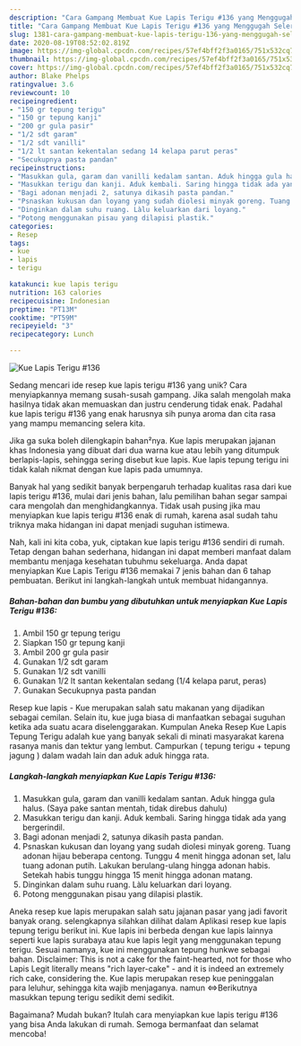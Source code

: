 ```yaml
---
description: "Cara Gampang Membuat Kue Lapis Terigu #136 yang Menggugah Selera"
title: "Cara Gampang Membuat Kue Lapis Terigu #136 yang Menggugah Selera"
slug: 1381-cara-gampang-membuat-kue-lapis-terigu-136-yang-menggugah-selera
date: 2020-08-19T08:52:02.819Z
image: https://img-global.cpcdn.com/recipes/57ef4bff2f3a0165/751x532cq70/kue-lapis-terigu-136-foto-resep-utama.jpg
thumbnail: https://img-global.cpcdn.com/recipes/57ef4bff2f3a0165/751x532cq70/kue-lapis-terigu-136-foto-resep-utama.jpg
cover: https://img-global.cpcdn.com/recipes/57ef4bff2f3a0165/751x532cq70/kue-lapis-terigu-136-foto-resep-utama.jpg
author: Blake Phelps
ratingvalue: 3.6
reviewcount: 10
recipeingredient:
- "150 gr tepung terigu"
- "150 gr tepung kanji"
- "200 gr gula pasir"
- "1/2 sdt garam"
- "1/2 sdt vanilli"
- "1/2 lt santan kekentalan sedang 14 kelapa parut peras"
- "Secukupnya pasta pandan"
recipeinstructions:
- "Masukkan gula, garam dan vanilli kedalam santan. Aduk hingga gula halus. (Saya pake santan mentah, tidak direbus dahulu)"
- "Masukkan terigu dan kanji. Aduk kembali. Saring hingga tidak ada yang bergerindil."
- "Bagi adonan menjadi 2, satunya dikasih pasta pandan."
- "Psnaskan kukusan dan loyang yang sudah diolesi minyak goreng. Tuang adonan hijau beberapa centong. Tunggu 4 menit hingga adonan set, lalu tuang adonan putih. Lakukan berulang-ulang hingga adonan habis. Setekah habis tunggu hingga 15 menit hingga adonan matang."
- "Dinginkan dalam suhu ruang. Làlu keluarkan dari loyang."
- "Potong menggunakan pisau yang dilapisi plastik."
categories:
- Resep
tags:
- kue
- lapis
- terigu

katakunci: kue lapis terigu 
nutrition: 163 calories
recipecuisine: Indonesian
preptime: "PT13M"
cooktime: "PT59M"
recipeyield: "3"
recipecategory: Lunch

---
```



![Kue Lapis Terigu #136](https://img-global.cpcdn.com/recipes/57ef4bff2f3a0165/751x532cq70/kue-lapis-terigu-136-foto-resep-utama.jpg)

Sedang mencari ide resep kue lapis terigu #136 yang unik? Cara menyiapkannya memang susah-susah gampang. Jika salah mengolah maka hasilnya tidak akan memuaskan dan justru cenderung tidak enak. Padahal kue lapis terigu #136 yang enak harusnya sih punya aroma dan cita rasa yang mampu memancing selera kita.

Jika ga suka boleh dilengkapin bahan²nya. Kue lapis merupakan jajanan khas Indonesia yang dibuat dari dua warna kue atau lebih yang ditumpuk berlapis-lapis, sehingga sering disebut kue lapis. Kue lapis tepung terigu ini tidak kalah nikmat dengan kue lapis pada umumnya.

Banyak hal yang sedikit banyak berpengaruh terhadap kualitas rasa dari kue lapis terigu #136, mulai dari jenis bahan, lalu pemilihan bahan segar sampai cara mengolah dan menghidangkannya. Tidak usah pusing jika mau menyiapkan kue lapis terigu #136 enak di rumah, karena asal sudah tahu triknya maka hidangan ini dapat menjadi suguhan istimewa.


Nah, kali ini kita coba, yuk, ciptakan kue lapis terigu #136 sendiri di rumah. Tetap dengan bahan sederhana, hidangan ini dapat memberi manfaat dalam membantu menjaga kesehatan tubuhmu sekeluarga. Anda dapat menyiapkan Kue Lapis Terigu #136 memakai 7 jenis bahan dan 6 tahap pembuatan. Berikut ini langkah-langkah untuk membuat hidangannya.

<!--inarticleads1-->

##### Bahan-bahan dan bumbu yang dibutuhkan untuk menyiapkan Kue Lapis Terigu #136:

1. Ambil 150 gr tepung terigu
1. Siapkan 150 gr tepung kanji
1. Ambil 200 gr gula pasir
1. Gunakan 1/2 sdt garam
1. Gunakan 1/2 sdt vanilli
1. Gunakan 1/2 lt santan kekentalan sedang (1/4 kelapa parut, peras)
1. Gunakan Secukupnya pasta pandan


Resep kue lapis - Kue merupakan salah satu makanan yang dijadikan sebagai cemilan. Selain itu, kue juga biasa di manfaatkan sebagai suguhan ketika ada suatu acara diselenggarakan. Kumpulan Aneka Resep Kue Lapis Tepung Terigu adalah kue yang banyak sekali di minati masyarakat karena rasanya manis dan tektur yang lembut. Campurkan ( tepung terigu + tepung jagung ) dalam wadah lain dan aduk aduk hingga rata. 

<!--inarticleads2-->

##### Langkah-langkah menyiapkan Kue Lapis Terigu #136:

1. Masukkan gula, garam dan vanilli kedalam santan. Aduk hingga gula halus. (Saya pake santan mentah, tidak direbus dahulu)
1. Masukkan terigu dan kanji. Aduk kembali. Saring hingga tidak ada yang bergerindil.
1. Bagi adonan menjadi 2, satunya dikasih pasta pandan.
1. Psnaskan kukusan dan loyang yang sudah diolesi minyak goreng. Tuang adonan hijau beberapa centong. Tunggu 4 menit hingga adonan set, lalu tuang adonan putih. Lakukan berulang-ulang hingga adonan habis. Setekah habis tunggu hingga 15 menit hingga adonan matang.
1. Dinginkan dalam suhu ruang. Làlu keluarkan dari loyang.
1. Potong menggunakan pisau yang dilapisi plastik.


Aneka resep kue lapis merupakan salah satu jajanan pasar yang jadi favorit banyak orang. selengkapnya silahkan dilihat dalam Aplikasi resep kue lapis tepung terigu berikut ini. Kue lapis ini berbeda dengan kue lapis lainnya seperti kue lapis surabaya atau kue lapis legit yang menggunakan tepung terigu. Sesuai namanya, kue ini menggunakan tepung hunkwe sebagai bahan. Disclaimer: This is not a cake for the faint-hearted, not for those who Lapis Legit literally means &#34;rich layer-cake&#34; - and it is indeed an extremely rich cake, considering the. Kue lapis merupakan resep kue peninggalan para leluhur, sehingga kita wajib menjaganya. namun ⇔Berikutnya masukkan tepung terigu sedikit demi sedikit. 

Bagaimana? Mudah bukan? Itulah cara menyiapkan kue lapis terigu #136 yang bisa Anda lakukan di rumah. Semoga bermanfaat dan selamat mencoba!
